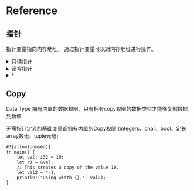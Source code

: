 # Reference

## 指针
指针变量指向内存地址， 通过指针变量可以对内存地址进行操作。

<details>
<summary>只读指针</summary>

通过传递只读指针的方式传递数据，避免数据拷贝带来的额外存储。

对变量<code>T</code>的只读指针引用为<code>&T</code>

```text
#![allow(unused)]
fn main() {
    struct Rectangle {
        width: f64,
        height: f64,
    };

    let s = Rectangle {
        width: 12.3,
        height: 34.7,
    };

    let read_s = &s;
    println!("Using width {}.", read_s.width);

    let val = 10;
    let r1 = &val;
    let r2 = &val;
    println!("{r1} should be the same as {r2}.");
}
```
</details>

<details>
<summary>读写指针</summary>

对变量<code>T</code>的读写指针引用为<code>&mut T</code>
```text
#![allow(unused)]
fn main() {
    struct Rectangle {
        width: f64,
        height: f64,
    };

    let mut s = Rectangle {
        width: 12.3,
        height: 34.7,
    };

    let read_s = &mut s;
    read_s.width=3.19;
    println!("Using width {}.", s.width); //3.19
}
```
</details>

<details>
<summary>*</summary>

<code>*</code> 取出地址的数据
```text
#![allow(unused)]
fn main() {
    let val: i32 = 10;
    let r1: &i32 = &val;
    // This creates a copy of the value 10.
    let val2: i32 = *r1;
    println!("Using width {}.", val2); //3.19
}
```
</details>

## Copy
Data Type 拥有内置的数据权限，只有拥有copy权限的数据类型才能够复制数据到新值

无需指针定义的基础变量都拥有内置的Copy权限 (integers、char、bool、定长array数组、tuple元组)

```text
#![allow(unused)]
fn main() {
    let val: i32 = 10;
    let r1 = &val;
    // This creates a copy of the value 10.
    let val2 = *r1;
    println!("Using width {}.", val2);
}
```